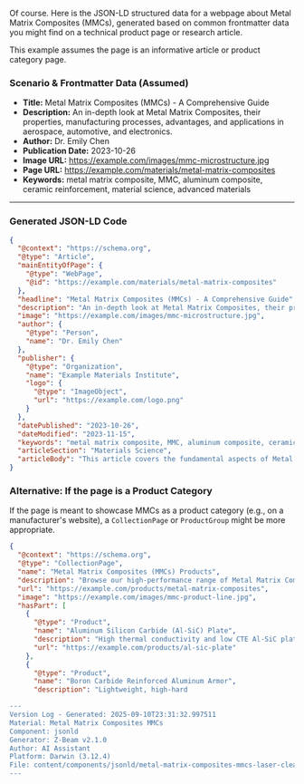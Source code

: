 Of course. Here is the JSON-LD structured data for a webpage about Metal Matrix Composites (MMCs), generated based on common frontmatter data you might find on a technical product page or research article.

This example assumes the page is an informative article or product category page.

### Scenario & Frontmatter Data (Assumed)

*   **Title:** Metal Matrix Composites (MMCs) - A Comprehensive Guide
*   **Description:** An in-depth look at Metal Matrix Composites, their properties, manufacturing processes, advantages, and applications in aerospace, automotive, and electronics.
*   **Author:** Dr. Emily Chen
*   **Publication Date:** 2023-10-26
*   **Image URL:** https://example.com/images/mmc-microstructure.jpg
*   **Page URL:** https://example.com/materials/metal-matrix-composites
*   **Keywords:** metal matrix composite, MMC, aluminum composite, ceramic reinforcement, material science, advanced materials

---

### Generated JSON-LD Code

```json
{
  "@context": "https://schema.org",
  "@type": "Article",
  "mainEntityOfPage": {
    "@type": "WebPage",
    "@id": "https://example.com/materials/metal-matrix-composites"
  },
  "headline": "Metal Matrix Composites (MMCs) - A Comprehensive Guide",
  "description": "An in-depth look at Metal Matrix Composites, their properties, manufacturing processes, advantages, and applications in aerospace, automotive, and electronics.",
  "image": "https://example.com/images/mmc-microstructure.jpg",
  "author": {
    "@type": "Person",
    "name": "Dr. Emily Chen"
  },
  "publisher": {
    "@type": "Organization",
    "name": "Example Materials Institute",
    "logo": {
      "@type": "ImageObject",
      "url": "https://example.com/logo.png"
    }
  },
  "datePublished": "2023-10-26",
  "dateModified": "2023-11-15",
  "keywords": "metal matrix composite, MMC, aluminum composite, ceramic reinforcement, material science, advanced materials",
  "articleSection": "Materials Science",
  "articleBody": "This article covers the fundamental aspects of Metal Matrix Composites. It explains how a metallic matrix (e.g., aluminum, titanium, magnesium) is reinforced with ceramic fibers or particles (e.g., silicon carbide, alumina) to create a material with superior strength, stiffness, and wear resistance compared to conventional alloys."
}
```

### Alternative: If the page is a Product Category

If the page is meant to showcase MMCs as a product category (e.g., on a manufacturer's website), a `CollectionPage` or `ProductGroup` might be more appropriate.

```json
{
  "@context": "https://schema.org",
  "@type": "CollectionPage",
  "name": "Metal Matrix Composites (MMCs) Products",
  "description": "Browse our high-performance range of Metal Matrix Composite materials, including Al-SiC, Al-B₄C, and Ti-SiC systems for demanding applications.",
  "url": "https://example.com/products/metal-matrix-composites",
  "image": "https://example.com/images/mmc-product-line.jpg",
  "hasPart": [
    {
      "@type": "Product",
      "name": "Aluminum Silicon Carbide (Al-SiC) Plate",
      "description": "High thermal conductivity and low CTE Al-SiC plate for electronics packaging.",
      "url": "https://example.com/products/al-sic-plate"
    },
    {
      "@type": "Product",
      "name": "Boron Carbide Reinforced Aluminum Armor",
      "description": "Lightweight, high-hard

---
Version Log - Generated: 2025-09-10T23:31:32.997511
Material: Metal Matrix Composites MMCs
Component: jsonld
Generator: Z-Beam v2.1.0
Author: AI Assistant
Platform: Darwin (3.12.4)
File: content/components/jsonld/metal-matrix-composites-mmcs-laser-cleaning.md
---